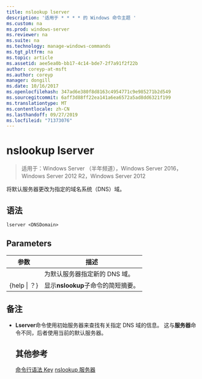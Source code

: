 ```yaml
---
title: nslookup lserver
description: '适用于 * * * * 的 Windows 命令主题 '
ms.custom: na
ms.prod: windows-server
ms.reviewer: na
ms.suite: na
ms.technology: manage-windows-commands
ms.tgt_pltfrm: na
ms.topic: article
ms.assetid: aee5ea0b-bb17-4c14-bde7-2f7a91f2f22b
author: coreyp-at-msft
ms.author: coreyp
manager: dongill
ms.date: 10/16/2017
ms.openlocfilehash: 347ad6e380f8d8163c4954771c9e985271b2d549
ms.sourcegitcommit: 6aff3d88ff22ea141a6ea6572a5ad8dd6321f199
ms.translationtype: MT
ms.contentlocale: zh-CN
ms.lasthandoff: 09/27/2019
ms.locfileid: "71373076"
---
```

# <a name="nslookup-lserver"></a>nslookup lserver

>适用于：Windows Server （半年频道），Windows Server 2016，Windows Server 2012 R2，Windows Server 2012

将默认服务器更改为指定的域名系统（DNS）域。
## <a name="syntax"></a>语法
```
lserver <DNSDomain> 
```
## <a name="parameters"></a>Parameters

|    参数    |                      描述                      |
|-----------------|-------------------------------------------------------|
|   <DNSDomain>   | 为默认服务器指定新的 DNS 域。  |
| {help &#124; ？} | 显示**nslookup**子命令的简短摘要。 |

## <a name="remarks"></a>备注
- **Lserver**命令使用初始服务器来查找有关指定 DNS 域的信息。 这与**服务器**命令不同，后者使用当前的默认服务器。
  ## <a name="additional-references"></a>其他参考
  [命令行语法 Key](command-line-syntax-key.md)
  [nslookup 服务器](nslookup-server.md)
